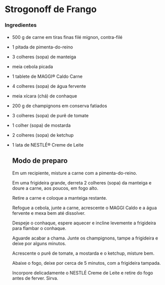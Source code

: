 # Strogonoff de Frango

### Ingredientes

#### 

- 500 g de carne em tiras finas filé mignon, contra-filé

- 1 pitada de pimenta-do-reino

- 3 colheres (sopa) de manteiga

- meia cebola picada

- 1 tablete de MAGGI® Caldo Carne

- 4 colheres (sopa) de água fervente

- meia xícara (chá) de conhaque

- 200 g de champignons em conserva fatiados

- 3 colheres (sopa) de purê de tomate

- 1 colher (sopa) de mostarda

- 2 colheres (sopa) de ketchup

- 1 lata de NESTLÉ® Creme de Leite

  

  

  ## Modo de preparo

  Em um recipiente, misture a carne com a pimenta-do-reino.

  Em uma frigideira grande, derreta 2 colheres (sopa) da manteiga e doure a carne, aos poucos, em fogo alto.

  Retire a carne e coloque a manteiga restante.

  Refogue a cebola, junte a carne, acrescente o MAGGI Caldo e a água fervente e mexa bem até dissolver.

  Despeje o conhaque, espere aquecer e incline levemente a frigideira para flambar o conhaque.

  Aguarde acabar a chama. Junte os champignons, tampe a frigideira e deixe por alguns minutos.

  Acrescente o purê de tomate, a mostarda e o ketchup, misture bem.

  Abaixe o fogo, deixe por cerca de 5 minutos, com a frigideira tampada.

  Incorpore delicadamente o NESTLÉ Creme de Leite e retire do fogo antes de ferver. Sirva.




